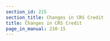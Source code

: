 ```yaml
---
section_id: 215
section_title: Changes in CRS Credit
title: Changes in CRS Credit
page_in_manual: 210-15
---
```

